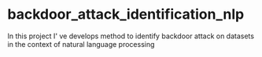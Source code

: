 # backdoor_attack_identification_nlp
In this project I' ve develops method to identify backdoor attack on datasets in the context of natural language processing
